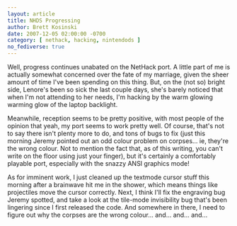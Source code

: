 ```yaml
---
layout: article
title: NHDS Progressing
author: Brett Kosinski
date: 2007-12-05 02:00:00 -0700
category: [ nethack, hacking, nintendods ]
no_fediverse: true
---
```


Well, progress continues unabated on the NetHack port.  A little part of me is actually somewhat concerned over the fate of my marriage, given the sheer amount of time I've been spending on this thing.  But, on the (not so) bright side, Lenore's been so sick the last couple days, she's barely noticed that when I'm not attending to her needs, I'm hacking by the warm glowing warming glow of the laptop backlight.

Meanwhile, reception seems to be pretty positive, with most people of the opinion that yeah, my port seems to work pretty well.  Of course, that's not to say there isn't plenty more to do, and tons of bugs to fix (just this morning Jeremy pointed out an odd colour problem on corpses... ie, they're the wrong colour.  Not to mention the fact that, as of this writing, you can't write on the floor using just your finger), but it's certainly a comfortably playable port, especially with the snazzy ANSI graphics mode!

As for imminent work, I just cleaned up the textmode cursor stuff this morning after a brainwave hit me in the shower, which means things like projectiles move the cursor correctly.  Next, I think I'll fix the engraving bug Jeremy spotted, and take a look at the tile-mode invisibility bug that's been lingering since I first released the code.  And somewhere in there, I need to figure out why the corpses are the wrong colour... and... and... and...

